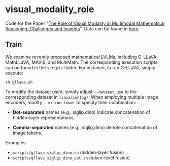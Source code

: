 # visual_modality_role

Code for the Paper "[The Role of Visual Modality in Multimodal Mathematical Reasoning: Challenges and Insights](https://arxiv.org/pdf/2503.04167)". Data can be found in [here](https://drive.google.com/file/d/1jlR-0ZjAS0PbES8nz78BljI_lPMkEEfS/view?usp=sharing).

## Train

We examine recently proposed mathematical LVLMs, including G-LLaVA, MathLLaVA, MAVIS, and MultiMath. The corresponding execution scripts can be found in the `scripts` folder. For instance, to run G-LLaVA, simply execute:
```
sh gllava.sh
```
To modify the dataset used, simply adjust `--dataset_use` to the corresponding dataset in `llava/config/`. When employing multiple image encoders, modify `--vision_tower` to specify their combination:

- **Dot-separated** names (e.g., siglip.dino) indicate concatenation of hidden-layer representations.

- **Comma-separated** names (e.g., siglip,dino) denote concatenation of image tokens.

Examples:

- `scripts/gllava_siglip_dino.sh` (hidden-layer fusion)
- `scripts/gllava_siglip_dino_cat.sh` (token-level fusion)

